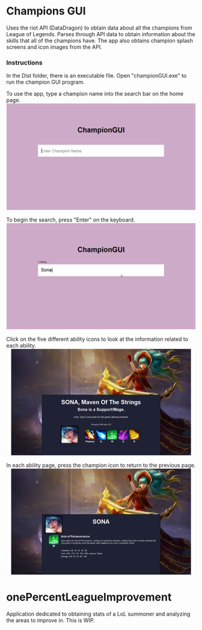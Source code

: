 # Champions GUI
Uses the riot API (DataDragon) to obtain data about all the champions from League of Legends. 
Parses through API data to obtain information about the skills that all of the champions have. The app also obtains champion splash screens and icon images from the API. 

### Instructions
In the Dist folder, there is an executable file. Open "championGUI.exe" to run the champion GUI program. 

To use the app, type a champion name into the search bar on the home page. 
![pic1](https://github.com/jrchen312/onePercentLeagueImprovement/blob/main/images/championgui1.png)

To begin the search, press "Enter" on the keyboard. 
![pic2](https://github.com/jrchen312/onePercentLeagueImprovement/blob/main/images/championgui2.png)

Click on the five different ability icons to look at the information related to each ability.
![pic3](https://github.com/jrchen312/onePercentLeagueImprovement/blob/main/images/championgui3.png)

In each ability page, press the champion icon to return to the previous page. 
![pic4](https://github.com/jrchen312/onePercentLeagueImprovement/blob/main/images/championgui4.png)

# onePercentLeagueImprovement
Application dedicated to obtaining stats of a LoL summoner and analyzing the areas to improve in.
This is WIP.
